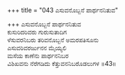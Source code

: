 +++
title = "043 ಎಸುವನೊಬ್ಬನೆ ಪಾರ್ಥನನಿತುವ"

+++
ಎಸುವನೊಬ್ಬನೆ ಪಾರ್ಥನನಿತುವ  
ಕುಸುರಿದರಿವರು ಗುರುಸುತಾದಿಗ  
ಳೆಸುವರನಿಬರು ತರಿವನೊಬ್ಬನೆ ಅಮರಪತಿಸೂನು  
ಎಸುವರಿವರರ್ಜುನನ ಮೈಯ್ಯಲಿ  
ಮಸೆಯ ಕಾಣೆನು ಪಾರ್ಥನನಿಬರ  
ವಿಶಿಖವನು ನೆರೆಗಡಿದು ಕೆತ್ತುವನನಿಬರೊಡಲುಗಳ      ॥43॥
